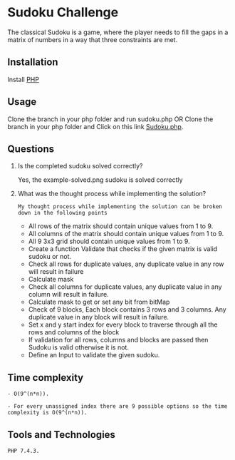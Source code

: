 # Sudoku Challenge

The classical Sudoku is a game, where the player needs to fill the gaps in a matrix of numbers in a way that three constraints are met.

## Installation
Install [PHP](https://www.php.net/downloads.php)

## Usage

Clone the branch in your php folder and run sudoku.php 
OR
Clone the branch in your php folder and Click on this link [Sudoku.php](http://localhost/sudoku.php).

## Questions
1. Is the completed sudoku solved correctly?
    
    
    Yes, the example-solved.png sudoku is solved correctly
  
2. What was the thought process while implementing the solution?

    ```My thought process while implementing the solution can be broken down in the following points```
        
    - All rows of the matrix should contain unique values from 1 to 9.
    - All columns of the matrix should contain unique values from 1 to 9.
    - All 9 3x3 grid should contain unique values from 1 to 9.
    - Create a function Validate that checks if the given matrix is valid sudoku or not.
    - Check all rows for duplicate values, any duplicate value in any row will result in failure
    - Calculate mask
    - Check all columns for duplicate values, any duplicate value in any column will result in failure.
    - Calculate mask to get or set any bit from bitMap
    - Check of 9 blocks, Each block contains 3 rows and 3 columns. Any duplicate value in any block will result in failure.
    - Set x and y start index for every block to traverse through all the rows and columns of the block
    - If validation for all rows, columns and blocks are passed then Sudoku is valid otherwise it is not.
    - Define an Input to validate the given sudoku.   
        
## Time complexity

    - O(9^(n*n)). 
    
    - For every unassigned index there are 9 possible options so the time complexity is O(9^(n*n)).
    
## Tools and Technologies
    PHP 7.4.3.

